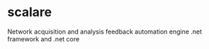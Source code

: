 # scalare
Network acquisition and analysis feedback automation engine   .net framework and .net core
